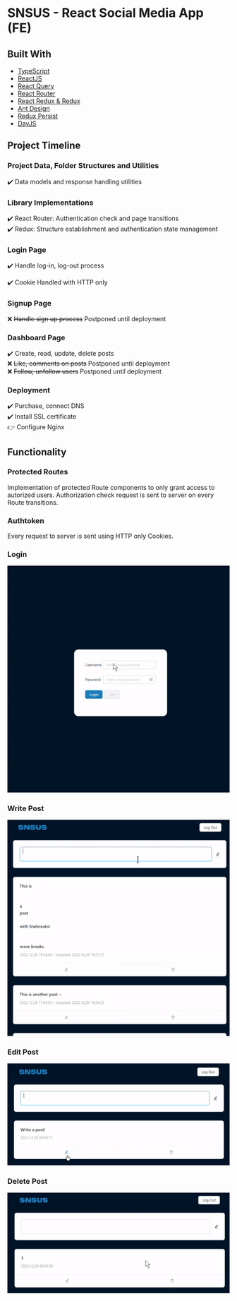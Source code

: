 # SNSUS - React Social Media App (FE)

## Built With

- [TypeScript](https://www.typescriptlang.org/)
- [ReactJS](https://reactjs.org/)
- [React Query](https://react-query-v3.tanstack.com/)
- [React Router](https://reactrouter.com/en/main)
- [React Redux & Redux](https://react-redux.js.org/)
- [Ant Design](https://ant.design/)
- [Redux Persist](https://www.npmjs.com/package/redux-persist)
- [DayJS](https://day.js.org/)

## Project Timeline

### Project Data, Folder Structures and Utilities

✔️ Data models and response handling utilities

### Library Implementations

✔️ React Router: Authentication check and page transitions  
✔️ Redux: Structure establishment and authentication state management

### Login Page

✔️ Handle log-in, log-out process

✔️ Cookie Handled with HTTP only

### Signup Page

❌ ~~Handle sign up process~~ Postponed until deployment

### Dashboard Page

✔️ Create, read, update, delete posts  
❌ ~~Like, comments on posts~~ Postponed until deployment  
❌ ~~Follow, unfollow users~~ Postponed until deployment

### Deployment

✔️ Purchase, connect DNS  
✔️ Install SSL certificate  
👉 Configure Nginx  

## Functionality

### Protected Routes

Implementation of protected Route components to only grant access to autorized users. Authorization check request is sent to server on every Route transitions.

### Authtoken

Every request to server is sent using HTTP only Cookies.

### Login

![](prev_login.gif)

### Write Post

![](prev_write.gif)

### Edit Post

![](prev_edit.gif)

### Delete Post

![](prev_delete.gif)
